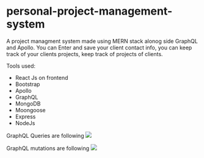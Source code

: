 # personal-project-management-system

A project managment system made using MERN stack alonog side GraphQL and Apollo.
You can Enter and save your client contact info, you can keep track of your clients projects, keep track of projects of clients. 

Tools used:
  - React Js on frontend
  - Bootstrap
  - Apollo 
  - GraphQL
  - MongoDB
  - Moongoose
  - Express
  - NodeJs


GraphQL Queries are following 
<img src='![queries](https://github.com/UmarHassanKhan929/personal-project-management-system/tree/main/backend/"Screenshot 2022-06-15 221641.jpg")'/>

GraphQL mutations are following
<img src='![mutations](https://github.com/UmarHassanKhan929/personal-project-management-system/tree/main/backend/)"Screenshot 2022-06-15 221625.jpg")'/>


